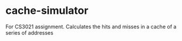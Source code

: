 # cache-simulator
For CS3021 assignment. Calculates the hits and misses in a cache of a series of addresses
